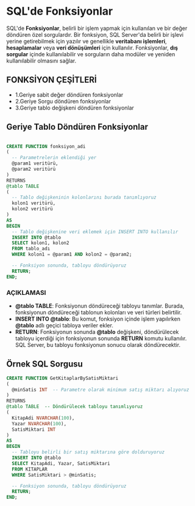 # **SQL'de Fonksiyonlar**

SQL'de **Fonksiyonlar**, belirli bir işlem yapmak için kullanılan ve bir değer döndüren özel sorgulardır. Bir fonksiyon, SQL Server'da belirli bir işlevi yerine getirebilmek için yazılır ve genellikle **veritabanı işlemleri**, **hesaplamalar** veya **veri dönüşümleri** için kullanılır. Fonksiyonlar, **dış sorgular** içinde kullanılabilir ve sorguların daha modüler ve yeniden kullanılabilir olmasını sağlar.

## FONKSİYON ÇEŞİTLERİ

- 1.Geriye sabit değer döndüren fonksiyonlar
- 2.Geriye Sorgu döndüren fonksiyonlar
- 3.Geriye tablo değişkeni döndüren fonksiyonlar

## Geriye Tablo Döndüren Fonksiyonlar

```sql

CREATE FUNCTION fonksiyon_adi
(
  -- Parametrelerin eklendiği yer
  @param1 veritürü,
  @param2 veritürü
)
RETURNS
@tablo TABLE
(
  -- Tablo değişkeninin kolonlarını burada tanımlıyoruz
  kolon1 veritürü,
  kolon2 veritürü
)
AS
BEGIN
  -- Tablo değişkenine veri eklemek için INSERT INTO kullanılır
  INSERT INTO @tablo
  SELECT kolon1, kolon2
  FROM tablo_adı
  WHERE kolon1 = @param1 AND kolon2 = @param2;

  -- Fonksiyon sonunda, tabloyu döndürüyoruz
  RETURN;
END;

```

### **AÇIKLAMASI**

- **@tablo TABLE**: Fonksiyonun döndüreceği tabloyu tanımlar. Burada, fonksiyonun döndüreceği tablonun kolonları ve veri türleri belirtilir.
- **INSERT INTO @tablo**: Bu komut, fonksiyon içinde işlem yapılırken **@tablo** adlı geçici tabloya veriler ekler.
- **RETURN**: Fonksiyonun sonunda **@tablo** değişkeni, döndürülecek tabloyu içerdiği için fonksiyonun sonunda **RETURN** komutu kullanılır. SQL Server, bu tabloyu fonksiyonun sonucu olarak döndürecektir.

## Örnek SQL Sorgusu

```sql
CREATE FUNCTION GetKitaplarBySatisMiktari
(
  @minSatis INT  -- Parametre olarak minimum satış miktarı alıyoruz
)
RETURNS
@tablo TABLE  -- Döndürülecek tabloyu tanımlıyoruz
(
  KitapAdi NVARCHAR(100),
  Yazar NVARCHAR(100),
  SatisMiktari INT
)
AS
BEGIN
  -- Tabloyu belirli bir satış miktarına göre dolduruyoruz
  INSERT INTO @tablo
  SELECT KitapAdi, Yazar, SatisMiktari
  FROM KITAPLAR
  WHERE SatisMiktari > @minSatis;

  -- Fonksiyon sonunda, tabloyu döndürüyoruz
  RETURN;
END;

```
